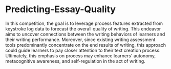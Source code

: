 # Predicting-Essay-Quality

In this competition, the goal is to leverage process features extracted from keystroke log data to forecast the overall quality of writing. This endeavor aims to uncover connections between the writing behaviors of learners and their writing performance. Moreover, since existing writing assessment tools predominantly concentrate on the end results of writing, this approach could guide learners to pay closer attention to their text creation process. Ultimately, this emphasis on process may enhance learners' autonomy, metacognitive awareness, and self-regulation in the act of writing.

